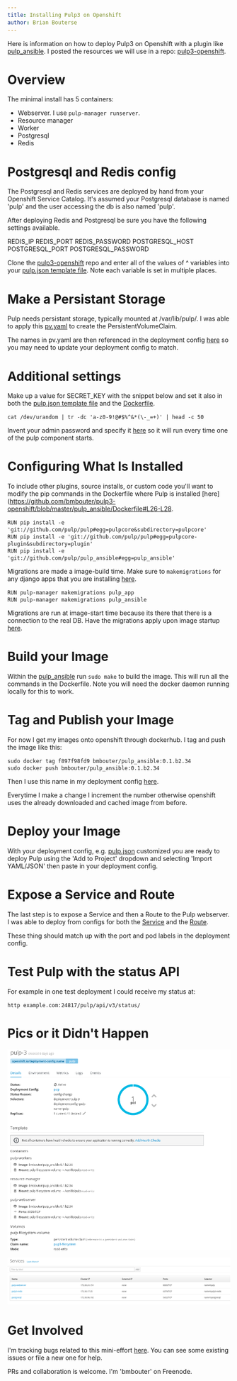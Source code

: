 ```yaml
---
title: Installing Pulp3 on Openshift
author: Brian Bouterse
---
```

Here is information on how to deploy Pulp3 on Openshift with a plugin like
[pulp_ansible](https://github.com/pulp/pulp_ansible). I posted the resources we will use in a repo:
[pulp3-openshift](https://github.com/bmbouter/pulp3-openshift).


# Overview

The minimal install has 5 containers:

* Webserver. I use `pulp-manager runserver`.
* Resource manager
* Worker
* Postgresql
* Redis


# Postgresql and Redis config

The Postgresql and Redis services are deployed by hand from your Openshift Service Catalog. It's
assumed your Postgresql database is named 'pulp' and the user accessing the db is also named 'pulp'.

After deploying Redis and Postgresql be sure you have the following settings available.

REDIS_IP
REDIS_PORT
REDIS_PASSWORD
POSTGRESQL_HOST
POSTGRESQL_PORT
POSTGRESQL_PASSWORD

Clone the [pulp3-openshift](https://github.com/bmbouter/pulp3-openshift/) repo and enter all of the
values of ^ variables into your
[pulp.json template file](https://github.com/bmbouter/pulp3-openshift/blob/master/deployment_config/pulp.json).
Note each variable is set in multiple places.


# Make a Persistant Storage

Pulp needs persistant storage, typically mounted at /var/lib/pulp/. I was able to apply this
[pv.yaml](https://github.com/bmbouter/pulp3-openshift/blob/master/pv.yaml) to create the
PersistentVolumeClaim.

The names in pv.yaml are then referenced in the deployment config [here](https://github.com/bmbouter/pulp3-openshift/blob/master/deployment_config/pulp.json#L28)
so you may need to update your deployment config to match.
 

# Additional settings

Make up a value for SECRET_KEY with the snippet below and set it also in both the
[pulp.json template file](https://github.com/bmbouter/pulp3-openshift/blob/master/deployment_config/pulp.json)
and the [Dockerfile](https://github.com/bmbouter/pulp3-openshift/blob/master/pulp_ansible/Dockerfile#L19).

```
cat /dev/urandom | tr -dc 'a-z0-9!@#$%^&*(\-_=+)' | head -c 50

```

Invent your admin password and specify it [here](https://github.com/bmbouter/pulp3-openshift/blob/master/pulp_ansible/s2i/bin/run#L39)
so it will run every time one of the pulp component starts.


# Configuring What Is Installed

To include other plugins, source installs, or custom code you'll want to modify the pip commands in
the Dockerfile where Pulp is installed [here](https://github.com/bmbouter/pulp3-openshift/blob/master/pulp_ansible/Dockerfile#L26-L28.

```
RUN pip install -e 'git://github.com/pulp/pulp#egg=pulpcore&subdirectory=pulpcore'
RUN pip install -e 'git://github.com/pulp/pulp#egg=pulpcore-plugin&subdirectory=plugin'
RUN pip install -e 'git://github.com/pulp/pulp_ansible#egg=pulp_ansible'
```

Migrations are made a image-build time. Make sure to `makemigrations` for any django apps that you
are installing
[here](https://github.com/bmbouter/pulp3-openshift/blob/master/pulp_ansible/Dockerfile#L30-L31). 

```
RUN pulp-manager makemigrations pulp_app
RUN pulp-manager makemigrations pulp_ansible
```

Migrations are run at image-start time because its there that there is a connection to the real DB.
Have the migrations apply upon image startup
[here](https://github.com/bmbouter/pulp3-openshift/blob/master/pulp_ansible/s2i/bin/run#L38).


# Build your Image

Within the [pulp_ansible](https://github.com/bmbouter/pulp3-openshift/blob/master/pulp_ansible/) run
`sudo make` to build the image. This will run all the commands in the Dockerfile. Note you will need
the docker daemon running locally for this to work.


# Tag and Publish your Image

For now I get my images onto openshift through dockerhub. I tag and push the image like this:

```
sudo docker tag f897f98fd9 bmbouter/pulp_ansible:0.1.b2.34
sudo docker push bmbouter/pulp_ansible:0.1.b2.34
```

Then I use this name in my deployment config [here](https://github.com/bmbouter/pulp3-openshift/blob/master/deployment_config/pulp.json#L35).

Everytime I make a change I increment the number otherwise openshift uses the already downloaded and
cached image from before.


# Deploy your Image

With your deployment config, e.g. [pulp.json](https://github.com/bmbouter/pulp3-openshift/blob/master/deployment_config/pulp.json)
customized you are ready to deploy Pulp using the 'Add to Project' dropdown and selecting 'Import
YAML/JSON' then paste in your deployment config.


# Expose a Service and Route

The last step is to expose a Service and then a Route to the Pulp webserver. I was able to deploy
from configs for both the [Service](https://github.com/bmbouter/pulp3-openshift/blob/master/service.yaml)
and the [Route](https://github.com/bmbouter/pulp3-openshift/blob/master/route.yaml).

These thing should match up with the port and pod labels in the deployment config.


# Test Pulp with the status API

For example in one test deployment I could receive my status at:

```
http example.com:24817/pulp/api/v3/status/
```


# Pics or it Didn't Happen

![The Deployment Config?](/images/install-on-openshift/deployment_config.png)

![The Services?](/images/install-on-openshift/services.png)


# Get Involved

I'm tracking bugs related to this mini-effort [here](https://github.com/bmbouter/pulp3-openshift/issues/).
You can see some existing issues or file a new one for help.

PRs and collaboration is welcome. I'm 'bmbouter' on Freenode.
